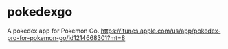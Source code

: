 # pokedexgo
A pokedex app for Pokemon Go. https://itunes.apple.com/us/app/pokedex-pro-for-pokemon-go/id1214668301?mt=8
